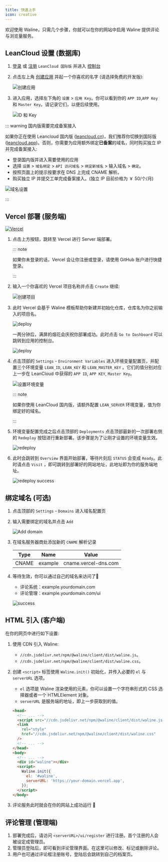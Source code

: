 ```yaml
---
title: 快速上手
icon: creative
---
```


欢迎使用 Waline，只需几个步骤，你就可以在你的网站中启用 Waline 提供评论与浏览量服务。

<!-- more -->

## LeanCloud 设置 (数据库)

1. [登录](https://console.leancloud.app/login) 或 [注册](https://console.leancloud.app/register) `LeanCloud 国际版` 并进入 [控制台](https://console.leancloud.app/apps)

1. 点击左上角 [创建应用](https://console.leancloud.app/apps) 并起一个你喜欢的名字 (请选择免费的开发版):

   ![创建应用](./assets/leancloud-1.png)

1. 进入应用，选择左下角的 `设置` > `应用 Key`。你可以看到你的 `APP ID`,`APP Key` 和 `Master Key`。请记录它们，以便后续使用。

   ![ID 和 Key](./assets/leancloud-2.png)

::: warning 国内版需要完成备案接入

如果你正在使用 Leancloud 国内版 ([leancloud.cn](https://leancloud.cn))，我们推荐你切换到国际版 ([leancloud.app](https://leancloud.app))。否则，你需要为应用额外绑定**已备案**的域名，同时购买独立 IP 并完成备案接入:

- 登录国内版并进入需要使用的应用
- 选择 `设置` > `域名绑定` > `API 访问域名` > `绑定新域名` > 输入域名 > `确定`。
- 按照页面上的提示按要求在 DNS 上完成 CNAME 解析。
- 购买独立 IP 并提交工单完成备案接入。(独立 IP 目前价格为 ￥ 50/个/月)

![域名设置](./assets/leancloud-3.png)

:::

## Vercel 部署 (服务端)

[![Vercel](https://vercel.com/button)](https://vercel.com/new/clone?repository-url=https%3A%2F%2Fgithub.com%2Fwalinejs%2Fwaline%2Ftree%2Fmain%2Fexample)

1. 点击上方按钮，跳转至 Vercel 进行 Server 端部署。

   ::: note

   如果你未登录的话，Vercel 会让你注册或登录，请使用 GitHub 账户进行快捷登录。

   :::

1. 输入一个你喜欢的 Vercel 项目名称并点击 `Create` 继续:

   ![创建项目](../assets/vercel-1.png)

1. 此时 Vercel 会基于 Waline 模板帮助你新建并初始化仓库，仓库名为你之前输入的项目名。

   ![deploy](../assets/vercel-3.png)

   一两分钟后，满屏的烟花会庆祝你部署成功。此时点击 `Go to Dashboard` 可以跳转到应用的控制台。

   ![deploy](../assets/vercel-4.png)

1. 点击顶部的 `Settings` - `Environment Variables` 进入环境变量配置页，并配置三个环境变量 `LEAN_ID`, `LEAN_KEY` 和 `LEAN_MASTER_KEY` 。它们的值分别对应上一步在 LeanCloud 中获得的 `APP ID`, `APP KEY`, `Master Key`。

   ![设置环境变量](../assets/vercel-5.png)

   ::: note

   如果你使用 LeanCloud 国内版，请额外配置 `LEAN_SERVER` 环境变量，值为你绑定好的域名。

   :::

1. 环境变量配置完成之后点击顶部的 `Deployments` 点击顶部最新的一次部署右侧的 `Redeploy` 按钮进行重新部署。该步骤是为了让刚才设置的环境变量生效。

   ![redeploy](../assets/vercel-6.png)

1. 此时会跳转到 `Overview` 界面开始部署，等待片刻后 `STATUS` 会变成 `Ready`。此时请点击 `Visit` ，即可跳转到部署好的网站地址，此地址即为你的服务端地址。

   ![redeploy success](../assets/vercel-7.png)

## 绑定域名 (可选)

1. 点击顶部的 `Settings` - `Domains` 进入域名配置页

1. 输入需要绑定的域名并点击 `Add`

   ![Add domain](../assets/vercel-8.png)

1. 在域名服务器商处添加新的 `CNAME` 解析记录

   | Type  | Name    | Value                |
   | ----- | ------- | -------------------- |
   | CNAME | example | cname.vercel-dns.com |

1. 等待生效，你可以通过自己的域名来访问了:tada:

   - 评论系统：example.yourdomain.com
   - 评论管理：example.yourdomain.com/ui

   ![success](../assets/vercel-9.png)

## HTML 引入 (客户端)

在你的网页中进行如下设置:

1. 使用 CDN 引入 Waline:

   - `//cdn.jsdelivr.net/npm/@waline/client/dist/waline.js`。
   - `//cdn.jsdelivr.net/npm/@waline/client/dist/waline.css`。

1. 创建 `<script>` 标签使用 `Waline.init()` 初始化，并传入必要的 `el` 与 `serverURL` 选项。

   - `el` 选项是 Waline 渲染使用的元素，你可以设置一个字符串形式的 CSS 选择器或者一个 HTMLElement 对象。
   - `serverURL` 是服务端的地址，即上一步获取到的值。

   ```html {8-14}:line-numbers
   <head>
     <!-- ... -->
     <script src="//cdn.jsdelivr.net/npm/@waline/client/dist/waline.js"></script>
     <link
       rel="style"
       href="//cdn.jsdelivr.net/npm/@waline/client/dist/waline.css"
     />
     <!-- ... -->
   </head>
   <body>
     <!-- ... -->
     <div id="waline"></div>
     <script>
       Waline.init({
         el: '#waline',
         serverURL: 'https://your-domain.vercel.app',
       });
     </script>
   </body>
   ```

1. 评论服务此时就会在你的网站上成功运行 :tada:

## 评论管理 (管理端)

1. 部署完成后，请访问 `<serverURL>/ui/register` 进行注册。首个注册的人会被设定成管理员。
1. 管理员登陆后，即可看到评论管理界面。在这里可以修改、标记或删除评论。
1. 用户也可通过评论框注册账号，登陆后会跳转到自己的档案页。
